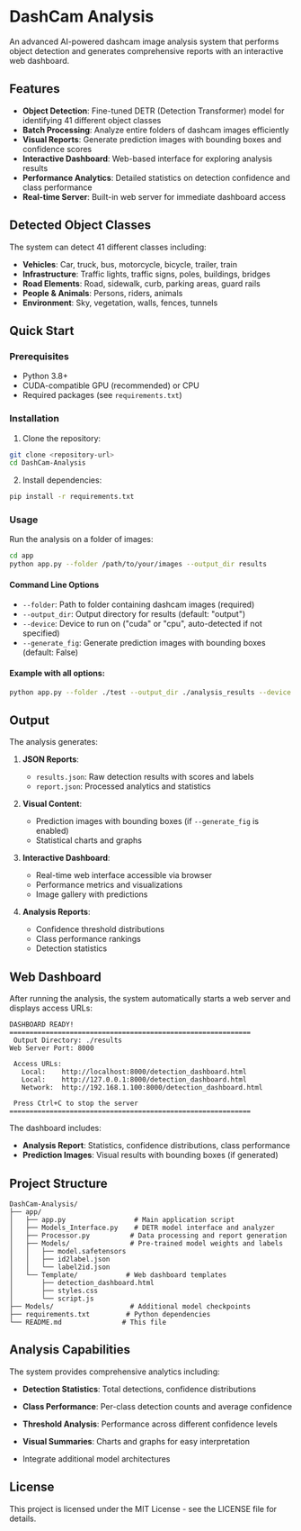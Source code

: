 # DashCam Analysis

An advanced AI-powered dashcam image analysis system that performs object detection and generates comprehensive reports with an interactive web dashboard.

##  Features

- **Object Detection**: Fine-tuned DETR (Detection Transformer) model for identifying 41 different object classes
- **Batch Processing**: Analyze entire folders of dashcam images efficiently
- **Visual Reports**: Generate prediction images with bounding boxes and confidence scores
- **Interactive Dashboard**: Web-based interface for exploring analysis results
- **Performance Analytics**: Detailed statistics on detection confidence and class performance
- **Real-time Server**: Built-in web server for immediate dashboard access

##  Detected Object Classes

The system can detect 41 different classes including:
- **Vehicles**: Car, truck, bus, motorcycle, bicycle, trailer, train
- **Infrastructure**: Traffic lights, traffic signs, poles, buildings, bridges
- **Road Elements**: Road, sidewalk, curb, parking areas, guard rails
- **People & Animals**: Persons, riders, animals
- **Environment**: Sky, vegetation, walls, fences, tunnels

##  Quick Start

### Prerequisites

- Python 3.8+
- CUDA-compatible GPU (recommended) or CPU
- Required packages (see `requirements.txt`)

### Installation

1. Clone the repository:
```bash
git clone <repository-url>
cd DashCam-Analysis
```

2. Install dependencies:
```bash
pip install -r requirements.txt
```

### Usage

Run the analysis on a folder of images:

```bash
cd app
python app.py --folder /path/to/your/images --output_dir results
```

#### Command Line Options

- `--folder`: Path to folder containing dashcam images (required)
- `--output_dir`: Output directory for results (default: "output")
- `--device`: Device to run on ("cuda" or "cpu", auto-detected if not specified)
- `--generate_fig`: Generate prediction images with bounding boxes (default: False)

#### Example with all options:

```bash
python app.py --folder ./test --output_dir ./analysis_results --device cuda --generate_fig True
```

## Output

The analysis generates:

1. **JSON Reports**:
   - `results.json`: Raw detection results with scores and labels
   - `report.json`: Processed analytics and statistics

2. **Visual Content**:
   - Prediction images with bounding boxes (if `--generate_fig` is enabled)
   - Statistical charts and graphs

3. **Interactive Dashboard**:
   - Real-time web interface accessible via browser
   - Performance metrics and visualizations
   - Image gallery with predictions

4. **Analysis Reports**:
   - Confidence threshold distributions
   - Class performance rankings
   - Detection statistics

## Web Dashboard

After running the analysis, the system automatically starts a web server and displays access URLs:

```
DASHBOARD READY!
============================================================
 Output Directory: ./results
Web Server Port: 8000

 Access URLs:
   Local:    http://localhost:8000/detection_dashboard.html
   Local:    http://127.0.0.1:8000/detection_dashboard.html
   Network:  http://192.168.1.100:8000/detection_dashboard.html

 Press Ctrl+C to stop the server
============================================================
```

The dashboard includes:
- **Analysis Report**: Statistics, confidence distributions, class performance
- **Prediction Images**: Visual results with bounding boxes (if generated)

## Project Structure

```
DashCam-Analysis/
├── app/
│   ├── app.py                 # Main application script
│   ├── Models_Interface.py    # DETR model interface and analyzer
│   ├── Processor.py          # Data processing and report generation
│   ├── Models/               # Pre-trained model weights and labels
│   │   ├── model.safetensors
│   │   ├── id2label.json
│   │   └── label2id.json
│   └── Template/            # Web dashboard templates
│       ├── detection_dashboard.html
│       ├── styles.css
│       └── script.js
├── Models/                   # Additional model checkpoints
├── requirements.txt         # Python dependencies
└── README.md               # This file
```
## Analysis Capabilities

The system provides comprehensive analytics including:

- **Detection Statistics**: Total detections, confidence distributions
- **Class Performance**: Per-class detection counts and average confidence
- **Threshold Analysis**: Performance across different confidence levels
- **Visual Summaries**: Charts and graphs for easy interpretation


- Integrate additional model architectures

## License

This project is licensed under the MIT License - see the LICENSE file for details.


